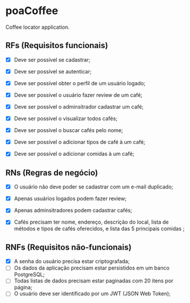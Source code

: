 # poaCoffee

Coffee locator application.

## RFs (Requisitos funcionais)

- [x] Deve ser possível se cadastrar;
- [x] Deve ser possível se autenticar;
- [x] Deve ser possível obter o perfil de um usuário logado;
- [x] Deve ser possível o usuário fazer review de um café;
- [x] Deve ser possível o adminsitrador cadastrar um café;

- [x] Deve ser possível o visualizar todos cafés;
- [x] Deve ser possível o buscar cafés pelo nome;

- [x] Deve ser possível o adicionar tipos de café à um café;
- [x] Deve ser possível o adicionar comidas à um café;

## RNs (Regras de negócio)

- [x] O usuário não deve poder se cadastrar com um e-mail duplicado;
- [x] Apenas usuários logados podem fazer review;
- [x] Apenas adminsitradores podem cadastrar cafés;
- [x] Cafés precisam ter nome, endereço, descrição do local, lista de métodos e tipos de cafés oferecidos, e lista das 5 principais comidas ;


## RNFs (Requisitos não-funcionais)

- [x] A senha do usuário precisa estar criptografada;
- [ ] Os dados da aplicação precisam estar persistidos em um banco PostgreSQL;
- [ ] Todas listas de dados precisam estar paginadas com 20 itens por página;
- [ ] O usuário deve ser identificado por um JWT (JSON Web Token);